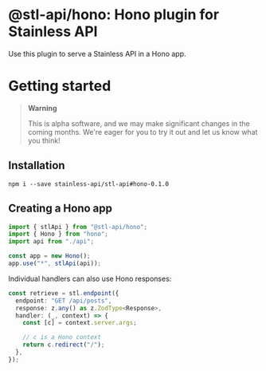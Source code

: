 # @stl-api/hono: Hono plugin for Stainless API

Use this plugin to serve a Stainless API in a Hono app.

# Getting started

> **Warning**
>
> This is alpha software, and we may make significant changes in the coming months.
> We're eager for you to try it out and let us know what you think!

## Installation

```
npm i --save stainless-api/stl-api#hono-0.1.0
```

## Creating a Hono app

```ts
import { stlApi } from "@stl-api/hono";
import { Hono } from "hono";
import api from "./api";

const app = new Hono();
app.use("*", stlApi(api));
```

Individual handlers can also use Hono responses:

```ts
const retrieve = stl.endpoint({
  endpoint: "GET /api/posts",
  response: z.any() as z.ZodType<Response>,
  handler: (_, context) => {
    const [c] = context.server.args;

    // c is a Hono context
    return c.redirect("/");
  },
});
```
